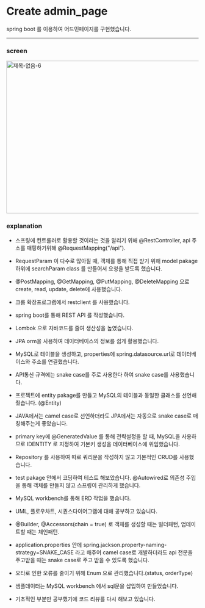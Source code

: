 # Create admin_page

spring boot 를 이용하여 어드민페이지를 구현했습니다.

---

### screen

<img src="https://user-images.githubusercontent.com/59306143/101287287-b7512200-3832-11eb-810d-44ca980352bc.gif" alt="제목-없음-6" width="600" height="400"/>

### explanation

- 스프링에 컨트롤러로 활용할 것이라는 것을 알리기 위해 @RestController,
  api 주소를 매핑하기위해 @RequestMapping("/api").

- RequestParam 이 다수로 많아질 때, 객체를 통해 직접 받기 위해 model pakage 하위에
  searchParam class 를 만들어서 요청을 받도록 했습니다.

- @PostMapping, @GetMapping, @PutMapping, @DeleteMapping 으로 create, read, update, delete에 사용했습니다.

- 크롬 확장프로그램에서 restclient 를 사용했습니다.

- spring boot를 통해 REST API 를 작성했습니다.

- Lombok 으로 자바코드를 줄여 생산성을 높였습니다.

- JPA orm을 사용하여 데이터베이스의 정보를 쉽게 활용했습니다.

- MySQL로 테이블을 생성하고, properties에 spring.datasource.url로 데이터베이스와 주소를 연결했습니다.

- API통신 규격에는 snake case를 주로 사용한다 하여 snake case를 사용했습니다.

- 프로젝트에 entity pakage를 만들고 MySQL의 테이블과 동일한 클래스를 선언해줬습니다.
  (@Entity)

- JAVA에서는 camel case로 선언하더라도 JPA에서는 자동으로 snake case로 매칭해주는게 좋았습니다.

- primary key에 @GeneratedValue 를 통해 전략설정을 할 때, MySQL을 사용하므로 IDENTITY 로
  지정하여 기본키 생성을 데이터베이스에 위임했습니다.

- Repository 를 사용하여 따로 쿼리문을 작성하지 않고 기본적인 CRUD를 사용했습니다.

- test pakage 안에서 코딩하여 테스트 해보았습니다.
  @Autowired로 의존성 주입을 통해 객체를 만들지 않고 스프링이 관리하게 했습니다.

- MySQL workbench를 통해 ERD 작업을 했습니다.

- UML, 플로우차트, 시퀀스다이어그램에 대해 공부하고 있습니다.

- @Builder, @Accessors(chain = true) 로 객체를 생성할 때는 빌더패턴, 업데이트할 때는 체인패턴.

- application.properties 안에 spring.jackson.property-naming-strategy=SNAKE_CASE 라고 해주어 camel case로 개발하더라도 api 전문을 주고받을 때는 snake case로 주고 받을 수 있도록 했습니다.

- 오타로 인한 오류를 줄이기 위해 Enum 으로 관리했습니다.(status, orderType)

- 샘플데이터는 MySQL workbench 에서 sql문을 삽입하여 만들었습니다.

- 기초적인 부분만 공부했기에 코드 리뷰를 다시 해보고 있습니다.
